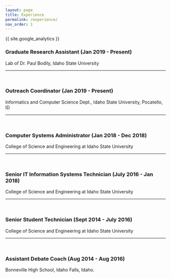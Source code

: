 ```yaml
---
layout: page
title: Experience
permalink: /experience/
nav_order: 1
---
```

{{ site.google_analytics }}

### Graduate Research Assistant (Jan 2019 - Present)<br/> 
Lab of Dr. Paul Bodily, Idaho State University
___
<br/>

### Outreach Coordinator (Jan 2019 - Present)<br/> 
Informatics and Computer Science Dept., Idaho State University, Pocatello, ID 
___
<br/>

### Computer Systems Administrator (Jan 2018 - Dec 2018)<br/>
College of Science and Engineering at Idaho State University

___
<br/>

### Senior IT Information Systems Technician  (July 2016 - Jan 2018)<br/>
College of Science and Engineering at Idaho State University

___
<br/>

### Senior Student Technician (Sept 2014 - July 2016)<br/>
College of Science and Engineering at Idaho State University

___
<br/>

### Assistant Debate Coach (Aug 2014 - Aug 2016)<br/>
Bonneville High School, Idaho Falls, Idaho.

